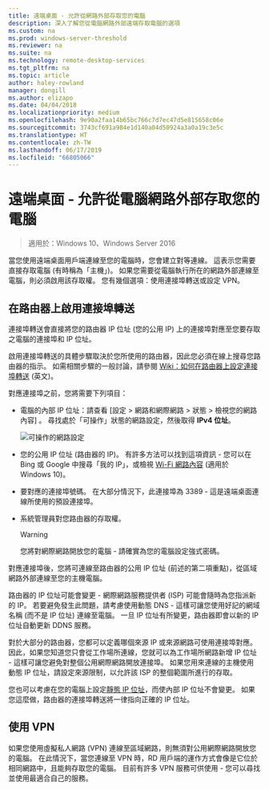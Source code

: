 ```yaml
---
title: 遠端桌面 - 允許從網路外部存取您的電腦
description: 深入了解您從電腦網路外部遠端存取電腦的選項
ms.custom: na
ms.prod: windows-server-threshold
ms.reviewer: na
ms.suite: na
ms.technology: remote-desktop-services
ms.tgt_pltfrm: na
ms.topic: article
author: haley-rowland
manager: dongill
ms.author: elizapo
ms.date: 04/04/2018
ms.localizationpriority: medium
ms.openlocfilehash: 9e90a2faa14b65bc766c7d7ec47d5e815658c06e
ms.sourcegitcommit: 3743cf691a984e1d140a04d50924a3a0a19c3e5c
ms.translationtype: HT
ms.contentlocale: zh-TW
ms.lasthandoff: 06/17/2019
ms.locfileid: "66805066"
---
```

# <a name="remote-desktop---allow-access-to-your-pc-from-outside-your-pcs-network"></a>遠端桌面 - 允許從電腦網路外部存取您的電腦

>適用於：Windows 10、Windows Server 2016

當您使用遠端桌面用戶端連線至您的電腦時，您會建立對等連線。 這表示您需要直接存取電腦 (有時稱為「主機」)。 如果您需要從電腦執行所在的網路外部連線至電腦，則必須啟用該存取權。 您有幾個選項：使用連接埠轉送或設定 VPN。

## <a name="enable-port-forwarding-on-your-router"></a>在路由器上啟用連接埠轉送

連接埠轉送會直接將您的路由器 IP 位址 (您的公用 IP) 上的連接埠對應至您要存取之電腦的連接埠和 IP 位址。 

啟用連接埠轉送的具體步驟取決於您所使用的路由器，因此您必須在線上搜尋您路由器的指示。 如需相關步驟的一般討論，請參閱 [Wiki：如何在路由器上設定連接埠轉送](https://www.wikihow.com/Set-Up-Port-Forwarding-on-a-Router) (英文)。

對應連接埠之前，您將需要下列項目：

- 電腦的內部 IP 位址：請查看 [設定 > 網路和網際網路 > 狀態 > 檢視您的網路內容]  。 尋找處於「可操作」狀態的網路設定，然後取得 **IPv4 位址**。

   ![可操作的網路設定](../media/rdclient-operational-network.png)

- 您的公用 IP 位址 (路由器的 IP)。 有許多方法可以找到這項資訊 - 您可以在 Bing 或 Google 中搜尋「我的 IP」，或檢視 [Wi-Fi 網路內容](https://binged.it/2Gwob34) (適用於 Windows 10)。
- 要對應的連接埠號碼。 在大部分情況下，此連接埠為 3389 - 這是遠端桌面連線所使用的預設連接埠。
- 系統管理員對您路由器的存取權。  

   >[!WARNING]
   > 您將對網際網路開放您的電腦 - 請確實為您的電腦設定強式密碼。

對應連接埠後，您將可連線至路由器的公用 IP 位址 (前述的第二項重點)，從區域網路外部連線至您的主機電腦。

路由器的 IP 位址可能會變更 - 網際網路服務提供者 (ISP) 可能會隨時為您指派新的 IP。 若要避免發生此問題，請考慮使用動態 DNS - 這樣可讓您使用好記的網域名稱 (而不是 IP 位址) 連線至電腦。 一旦 IP 位址有所變更，路由器即會以新的 IP 位址自動更新 DDNS 服務。

對於大部分的路由器，您都可以定義哪個來源 IP 或來源網路可使用連接埠對應。 因此，如果您知道您只會從工作場所連線，您就可以為工作場所網路新增 IP 位址 - 這樣可讓您避免對整個公用網際網路開放連接埠。 如果您用來連線的主機使用動態 IP 位址，請設定來源限制，以允許該 ISP 的整個範圍所進行的存取。

您也可以考慮在您的電腦上設定[靜態 IP 位址](/windows-hardware/customize/mobile/mcsf/enable-static-ip)，而使內部 IP 位址不會變更。 如果您這麼做，路由器的連接埠轉送將一律指向正確的 IP 位址。


## <a name="use-a-vpn"></a>使用 VPN

如果您使用虛擬私人網路 (VPN) 連線至區域網路，則無須對公用網際網路開放您的電腦。 在此情況下，當您連線至 VPN 時，RD 用戶端的運作方式會像是它位於相同網路中，且能夠存取您的電腦。 目前有許多 VPN 服務可供使用 - 您可以尋找並使用最適合自己的服務。